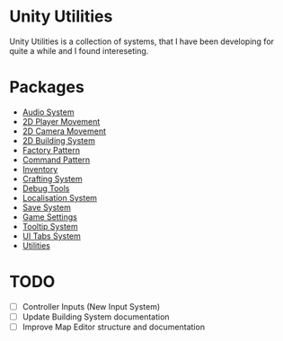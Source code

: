 # Unity Utilities
Unity Utilities is a collection of systems, that I have been developing for quite a while and I found intereseting.

# Packages
- [Audio System](https://github.com/goralczm/Unity-Utilities/tree/main/Assets/_Scripts/Audio%20System)
- [2D Player Movement](https://github.com/goralczm/Unity-Utilities/tree/main/Assets/_Scripts/PlayerMovement)
- [2D Camera Movement](https://github.com/goralczm/Unity-Utilities/tree/main/Assets/_Scripts/Camera%20Movement)
- [2D Building System](https://github.com/goralczm/Unity-Utilities/tree/main/Assets/_Scripts/Building%20System)
- [Factory Pattern](https://github.com/goralczm/Unity-Utilities/tree/main/Assets/_Scripts/Factory%20Pattern)
- [Command Pattern](https://github.com/goralczm/Unity-Utilities/tree/main/Assets/_Scripts/Command%20Pattern)
- [Inventory](https://github.com/goralczm/Unity-Utilities/tree/main/Assets/_Scripts/Inventory)
- [Crafting System](https://github.com/goralczm/Unity-Utilities/tree/main/Assets/_Scripts/Crafting%20System)
- [Debug Tools](https://github.com/goralczm/Unity-Utilities/tree/main/Assets/_Scripts/Debug)
- [Localisation System](https://github.com/goralczm/Unity-Utilities/tree/main/Assets/_Scripts/Localisation%20System)
- [Save System](https://github.com/goralczm/Unity-Utilities/tree/main/Assets/_Scripts/Save%20System)
- [Game Settings](https://github.com/goralczm/Unity-Utilities/tree/main/Assets/_Scripts/Settings)
- [Tooltip System](https://github.com/goralczm/Unity-Utilities/tree/main/Assets/_Scripts/Tooltip%20System)
- [UI Tabs System](https://github.com/goralczm/Unity-Utilities/tree/main/Assets/_Scripts/UI%20Tab%20System)
- [Utilities](https://github.com/goralczm/Unity-Utilities/tree/main/Assets/_Scripts/Utilities)

# TODO
- [ ] Controller Inputs (New Input System)
- [ ] Update Building System documentation
- [ ] Improve Map Editor structure and documentation

